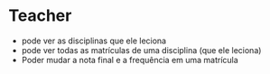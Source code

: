 # Teacher

- pode ver as disciplinas que ele leciona
- pode ver todas as matrículas de uma disciplina (que ele leciona)
- Poder mudar a nota final e a frequência em uma matrícula 